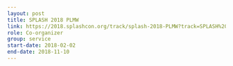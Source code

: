 ```yaml
---
layout: post
title: SPLASH 2018 PLMW
link: https://2018.splashcon.org/track/splash-2018-PLMW?track=SPLASH%20PLMW
role: Co-organizer
group: service
start-date: 2018-02-02
end-date: 2018-11-10
---
```

